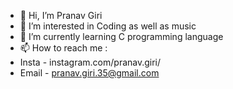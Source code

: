 - 👋 Hi, I’m Pranav Giri
- 👀 I’m interested in Coding as well as music
- 🌱 I’m currently learning C programming language
- 📫 How to reach me :
- Insta - instagram.com/pranav.giri/
- Email - pranav.giri.35@gmail.com



